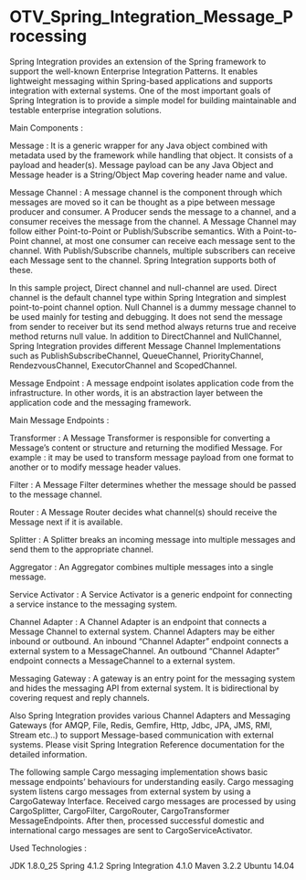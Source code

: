 OTV_Spring_Integration_Message_Processing
=========================================

Spring Integration provides an extension of the Spring framework to support the well-known Enterprise Integration Patterns. It enables lightweight messaging within Spring-based applications and supports integration with external systems. One of the most important goals of Spring Integration is to provide a simple model for building maintainable and testable enterprise integration solutions.

Main Components :

Message : It is a generic wrapper for any Java object combined with metadata used by the framework while handling that object. It consists of a payload and header(s). Message payload can be any Java Object and Message header is a String/Object Map covering header name and value. 

Message Channel : A message channel is the component through which messages are moved so it can be thought as a pipe between message producer and consumer. A Producer sends the message to a channel, and a consumer receives the message from the channel. A Message Channel may follow either Point-to-Point or Publish/Subscribe semantics. With a Point-to-Point channel, at most one consumer can receive each message sent to the channel. With Publish/Subscribe channels, multiple subscribers can receive each Message sent to the channel. Spring Integration supports both of these.

In this sample project, Direct channel and null-channel are used. Direct channel is the default channel type within Spring Integration and simplest point-to-point channel option. Null Channel is a dummy message channel to be used mainly for testing and debugging. It does not send the message from sender to receiver but its send method always returns true and receive method returns null value. In addition to DirectChannel and NullChannel, Spring Integration provides different Message Channel Implementations such as PublishSubscribeChannel, QueueChannel, PriorityChannel, RendezvousChannel, ExecutorChannel and ScopedChannel.

Message Endpoint : A message endpoint isolates application code from the infrastructure. In other words, it is an abstraction layer between the application code and the messaging framework.

Main Message Endpoints :

Transformer : A Message Transformer is responsible for converting a Message’s content or structure and returning the modified Message. For example : it may be used to transform message payload from one format to another or to modify message header values.

Filter : A Message Filter determines whether the message should be passed to the message channel.

Router : A Message Router decides what channel(s) should receive the Message next if it is available.

Splitter : A Splitter breaks an incoming message into multiple messages and send them to the appropriate channel.

Aggregator : An Aggregator combines multiple messages into a single message.

Service Activator : A Service Activator is a generic endpoint for connecting a service instance to the messaging system.

Channel Adapter : A Channel Adapter is an endpoint that connects a Message Channel to external system. Channel Adapters may be either inbound or outbound. An inbound “Channel Adapter” endpoint connects a external system to a MessageChannel. An outbound “Channel Adapter” endpoint connects a MessageChannel to a external system.

Messaging Gateway : A gateway is an entry point for the messaging system and hides the messaging API from external system. It is bidirectional by covering request and reply channels.

Also Spring Integration provides various Channel Adapters and Messaging Gateways (for AMQP, File, Redis, Gemfire, Http, Jdbc, JPA, JMS, RMI, Stream etc..) to support Message-based communication with external systems. Please visit Spring Integration Reference documentation for the detailed information.

The following sample Cargo messaging implementation shows basic message endpoints’ behaviours for understanding easily. Cargo messaging system listens cargo messages from external system by using a CargoGateway Interface. Received cargo messages are processed by using CargoSplitter, CargoFilter, CargoRouter, CargoTransformer MessageEndpoints. After then, processed successful domestic and international cargo messages are sent to CargoServiceActivator.

Used Technologies :

JDK 1.8.0_25
Spring 4.1.2
Spring Integration 4.1.0
Maven 3.2.2
Ubuntu 14.04
